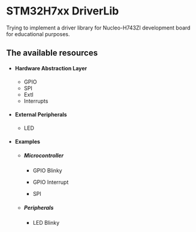 # STM32H7xx DriverLib

Trying to implement a driver library for Nucleo-H743ZI development board for educational purposes.



## The available resources

- #### Hardware Abstraction Layer

  - GPIO
  - SPI
  - ExtI
  - Interrupts



- #### External Peripherals

  - LED



- #### Examples

  - ##### Microcontroller

    - GPIO Blinky

    - GPIO Interrupt

    - SPI

  - ##### Peripherals

    - LED Blinky

